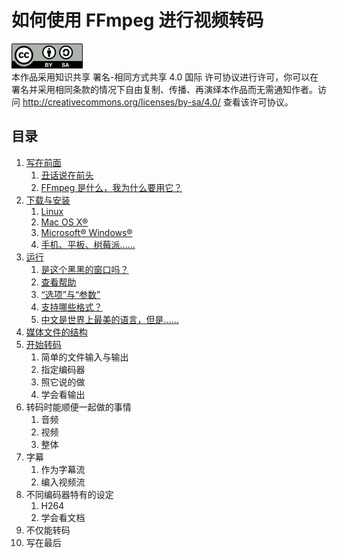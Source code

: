 # 如何使用 FFmpeg 进行视频转码

![CC-BY-SA](image/by-sa.png)  
本作品采用知识共享 署名-相同方式共享 4.0 国际 许可协议进行许可，你可以在署名并采用相同条款的情况下自由复制、传播、再演绎本作品而无需通知作者。访问 <http://creativecommons.org/licenses/by-sa/4.0/> 查看该许可协议。

## 目录
1.	[写在前面](01-write-in-front.md)
	1.	[丑话说在前头](01-write-in-front.md#丑话说在前头)
	2.	[FFmpeg 是什么，我为什么要用它？](01-write-in-front.md#ffmpeg-是什么我为什么要用它)
2.	[下载与安装](02-download-and-install.md)
	1.	[Linux](02-download-and-install.md#linux)
	2.	[Mac OS X&reg;](02-download-and-install.md#mac-os-x)
	3.	[Microsoft&reg; Windows&reg;](02-download-and-install.md#microsoft-windows)
	4.	[手机、平板、树莓派……](02-download-and-install.md#手机平板树莓派)
3.	[运行](03-execute.md)
	1.	[是这个黑黑的窗口吗？](03-execute.md#是这个黑黑的窗口吗)
	2.	[查看帮助](03-execute.md#查看帮助)
	3.	[“选项”与“参数”](03-execute.md#选项与参数)
	4.	[支持哪些格式？](03-execute.md#支持哪些格式)
	5.	[中文是世界上最美的语言，但是……](03-execute.md#中文是世界上最美的语言但是)
4.	[媒体文件的结构](04-media-file-structure.md)
5.	[开始转码](05-start-converting.md)
	1.	简单的文件输入与输出
	2.	指定编码器
	3.	照它说的做
	4.	学会看输出
6.	转码时能顺便一起做的事情
	1.	音频
	2.	视频
	3.	整体
7.	字幕
	1.	作为字幕流
	2.	编入视频流
8.	不同编码器特有的设定
	1.	H264
	2.	学会看文档
9.	不仅能转码
10.	写在最后
